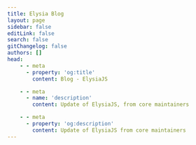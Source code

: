 ```yaml
---
title: Elysia Blog
layout: page
sidebar: false
editLink: false
search: false
gitChangelog: false
authors: []
head:
    - - meta
      - property: 'og:title'
        content: Blog - ElysiaJS

    - - meta
      - name: 'description'
        content: Update of ElysiaJS, from core maintainers

    - - meta
      - property: 'og:description'
        content: Update of ElysiaJS from core maintainers
---
```


<script setup>
    import Blogs from './components/blog/Landing.vue'
</script>

<Blogs
  :blogs="[
      {
        title: 'Elysia 1.4 - Supersymmetry',
		href: '/blog/elysia-14',
		cover: 'elysia-14.webp',
		detail: 'Support for Standard Validator. Macro with schema, extension, and OpenAPI detail. Lifecycle type soundness. Improve type inference performance by 10%.'
      },
      {
        title: 'Introducing OpenAPI Type Gen for Elysia',
		href: '/blog/openapi-type-gen',
		cover: 'cover.webp',
		detail: 'Elysia now supports OpenAPI Type Gen, a powerful tool that automatically generates OpenAPI documentation from your Elysia routes and types without any manual annotation.'
      },
      {
        title: 'Elysia 1.3 and Scientific Witchery',
        href: '/blog/elysia-13',
        cover: 'elysia-13.webp',
        detail: 'Near 0 overhead normalization with Exact Mirror, Bun System Router, Standalone Validator, Half the type instatiation, and significant memory usage reduction and faster start up time.'
      },
      {
        title: 'Elysia 1.2 - You and Me',
        href: '/blog/elysia-12',
        cover: 'elysia-12.webp',
        detail: 'Introducing Adapter for universal runtime suppport, Object macro with resolve, Parser with custom name, WebSocket with lifecycle, TypeBox 0.34 with recursive type, and Eden validation inference.'
      },
	  {
	    title: 'Elysia 1.1 - Grown-up\'s Paradise',
	    href: '/blog/elysia-11',
        cover: 'elysia-11.webp',
	    detail: 'Introducing OpenTelemetry, and Trace v2. Data coercion and normalization. Guard plugin and bulk cast. Optional path parameter. Decorator and Response status reconcilation. Generator response stream.'
	  },
      {
        title: 'Elysia 1.0 - Lament of the Fallen',
        href: '/blog/elysia-10',
        cover: 'lament-of-the-fallen.webp',
        detail: 'Introducing Sucrose, a better static code analysis engine, improved starts up time up to 14x, remove 40 routes/instance limitation, faster type inference up to ~3.8x, Eden Treaty 2, Hook type (breaking change), and inline error for strict type check.'
      },
      {
        title: 'Introducing Elysia 0.8 - Gate of Steiner',
        href: '/blog/elysia-08',
        cover: 'gate-of-steiner.webp',
        detail: 'Introducing Macro API, a new way to interact with Elysia. New Lifecycle, resolve, and mapResponse to interact with Elysia even more. Static Content to compile static resource ahead of time. Default Property, Default Header and several improvement.'
      },
      {
        title: 'Introducing Elysia 0.7 - Stellar Stellar',
        href: '/blog/elysia-07',
        cover: 'stellar-stellar.webp',
        detail: 'Introducing up to 13x faster type inference. Declarative telemetry with trace. Reactive cookie model, and cookie validation. TypeBox 0.31 and custom decoder support. Rewritten Web Socket. Definitions remapping and custom affix. Leading more solid foundation for Elysia for a brighter future.'
      },
      {
        title: 'Introducing Elysia 0.6 - This Game',
        href: '/blog/elysia-06',
        cover: 'this-game.webp',
        detail: 'Introducing re-imagined plugin model, dynamic mode, better developer experience with declarative custom error, customizable loose and strict path mapping, TypeBox 0.30 and WinterCG framework interlop. Pushing the boundary of what is possible once again'
      },
      {
        title: 'Accelerate your next Prisma server with Elysia',
        href: '/blog/with-prisma',
        cover: 'prism.webp',
        detail: 'With the support of Prisma with Bun and Elysia, we are entering a new era of a new level of developer experience. For Prisma we can accelerate our interaction with database, Elysia accelerate our creation of backend web server in term of both developer experience and performance.'
      },
      {
          title: 'Introducing Elysia 0.5 - Radiant',
          href: '/blog/elysia-05',
          cover: 'radiant.webp',
          detail: 'Introducing Static Code Analysis, New router Memoirist, TypeBox 0.28, Numeric type, inline schema, state/decorate/model/group rework, and type stability.'
      },
      {
          title: 'Introducing Elysia 0.4 - 月夜の音楽会 (Moonlit Night Concert)',
          href: '/blog/elysia-04',
          cover: 'moonlit-night-concert.webp',
          detail: 'Introducing Ahead of Time Compilation, TypeBox 0.26, Response validation per status, and Separation of Elysia Fn.'
      },
      {
          title: 'Elysia with Supabase. Your next backend at sonic speed',
          href: '/blog/elysia-supabase',
          cover: 'elysia-supabase.webp',
          detail: 'Elysia, and Supabase are a great match for rapidly developing prototype in less than a hour, let\'s take a look of how we can take advantage of both.'
      },
      {
          title: 'Introducing Elysia 0.3 - 大地の閾を探して [Looking for Edge of Ground]',
          href: '/blog/elysia-03',
          cover: 'edge-of-ground.webp',
          detail: 'Introducing Elysia Fn, Type Rework for highly scalable TypeScript performance, File Upload support and validation, Reworked Eden Treaty.'
      },
      {
          title: 'Introducing Elysia 0.2 - The Blessing',
          href: '/blog/elysia-02',
          cover: 'blessing.webp',
          detail: 'Introducing Elysia 0.2, bringing more improvement, mainly on TypeScript performance, type-inference, and better auto-completion and some new features to reduce boilerplate.'
      }
  ]"
/>
